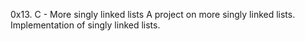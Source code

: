 0x13. C - More singly linked lists
A project on more singly linked lists.
Implementation of singly linked lists.